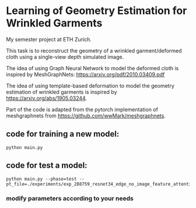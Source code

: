 # Learning of Geometry Estimation for Wrinkled Garments

My semester project at ETH Zurich. 

This task is to reconstruct the geometry of a wrinkled garment/deformed cloth using a single-view depth simulated image.

The idea of using Graph Neural Network to model the deformed cloth is inspired by MeshGraphNets: https://arxiv.org/pdf/2010.03409.pdf

The idea of using template-based deformation to model the geometry estimation of wrinkled garments is inspired by https://arxiv.org/abs/1905.03244.

Part of the code is adapted from the pytorch implementation of meshgraphnets from https://github.com/wwMark/meshgraphnets.

## code for training a new model:
```
python main.py
```

## code for test a model:
```
python main.py --phase=test --pt_file=./experiments/exp_288759_resnet34_edge_no_image_feature_attention/bestmodel_0189_0.0082321205.pt

```
### modify parameters according to your needs
